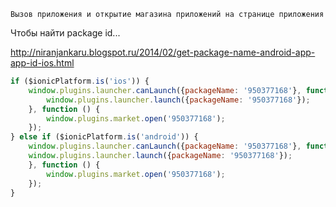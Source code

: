 ```
Вызов приложения и открытие магазина приложений на странице приложения
```

Чтобы найти package id...

http://niranjankaru.blogspot.ru/2014/02/get-package-name-android-app-app-id-ios.html



```js
if ($ionicPlatform.is('ios')) {
    window.plugins.launcher.canLaunch({packageName: '950377168'}, function () {
        window.plugins.launcher.launch({packageName: '950377168'});
    }, function () {
        window.plugins.market.open('950377168');
    });
} else if ($ionicPlatform.is('android')) {
    window.plugins.launcher.canLaunch({packageName: '950377168'}, function () {
    window.plugins.launcher.launch({packageName: '950377168'});
    }, function () {
        window.plugins.market.open('950377168');
    });
}
```



